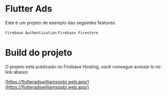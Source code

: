 # Flutter Ads

Este é um projeto de exemplo das seguintes features:

`Firebase Authentication`
`Firebase Firestore`

# Build do projeto

O projeto está publicado no Firebase Hosting, você consegue acessá-lo no link abaixo:

[https://flutteradswilliamsgobi.web.app/](https://flutteradswilliamsgobi.web.app/)